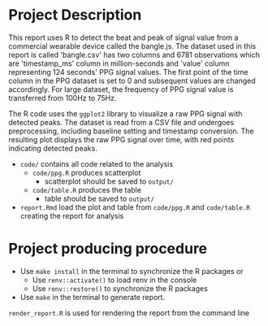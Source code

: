 # Project Description

This report uses R to detect the beat and peak of signal value from a commercial wearable device called the bangle.js. The dataset used in this report is  called 'bangle.csv' has two columns and 6781 observations which are 'timestamp_ms' column in  million-seconds and 'value' column representing 124 seconds' PPG signal values. The first point of the time column in the PPG dataset is set to 0 and subsequent values are changed accordingly. For large dataset, the frequency of PPG signal value is transferred from 100Hz to 75Hz.

The R code uses the `ggplot2` library to visualize a raw PPG signal with detected peaks. The dataset is read from a CSV file and undergoes preprocessing, including baseline setting and timestamp conversion. The resulting plot displays the raw PPG signal over time, with red points indicating detected peaks. 

- `code/` contains all code related to the  analysis
	- `code/ppg.R` produces scatterplot 
		- scatterplot  should be saved to `output/`
	- `code/table.R` produces the table
		- table should be saved to `output/`
- `report.Rmd` load the plot and table from `code/ppg.R` and `code/table.R` creating the report for analysis
# Project producing procedure
- Use `make install` in the terminal to synchronize the R packages or
  - Use `renv::activate()` to load renv in the console
  - Use `renv::restore()` to synchronize the R packages
- Use `make` in the terminal to generate report.
  
`render_report.R` is used for rendering the report from the command line

